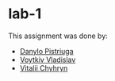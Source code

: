 # lab-1
This assignment was done by:
- [Danylo Pistriuga](https://github.com/MINEZERI/)
- [Voytkiv Vladislav](https://github.com/alomj/)
- [Vitalii Chyhryn](https://github.com/vitaliichyhryn/)
